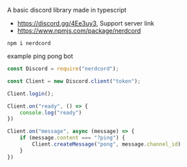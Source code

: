 A basic discord library made in typescript
 	

* https://discord.gg/4Ee3uy3, Support server link
* https://www.npmjs.com/package/nerdcord

`npm i nerdcord`

example ping pong bot

```js
const Discord = require("nerdcord");

const Client = new Discord.client("token");

Client.login();

Client.on("ready", () => {
    console.log("ready")
})

Client.on("message", async (message) => {
    if (message.content === "?ping") {
        Client.createMessage("pong", message.channel_id)
    }
})
